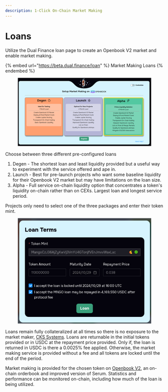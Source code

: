 ```yaml
---
description: 1-Click On-Chain Market Making
---
```


# Loans

Utilize the Dual Finance loan page to create an Openbook V2 market and enable market making.&#x20;

{% embed url="https://beta.dual.finance/loan" %}
Market Making Loans
{% endembed %}

<figure><img src="../../.gitbook/assets/image.png" alt=""><figcaption></figcaption></figure>

Choose between three different pre-configured loans

1. Degen - The shortest loan and least liquidity provided but a useful way to experiment with the service offered and ape in.
2. Launch - Best for pre-launch projects who want some baseline liquidity for their Openbook V2 market but may have limitations on the loan size.
3. Alpha - Full service on-chain liquidity option that concentrates a token's liquidity on-chain rather than on CEXs. Largest loan and longest service period.

Projects only need to select one of the three packages and enter their token mint.

<figure><img src="../../.gitbook/assets/image (1).png" alt=""><figcaption></figcaption></figure>

Loans remain fully collateralized at all times so there is no exposure to the market maker, [CKS Systems](https://cks.systems/).  Loans are returnable in the initial tokens provided or in USDC at the repayment price provided. Only if, the loan is returned in USDC is there a 0.0025% fee applied. Otherwise, the market making service is provided without a fee and all tokens are locked until the end of the period.

Market making is provided for the chosen token on [Openbook V2](https://www.openbook.ag/ecosystem), an on-chain orderbook and improved version of Serum. Statistics and performance can be monitored on-chain, including how much of the loan is being utilized.
